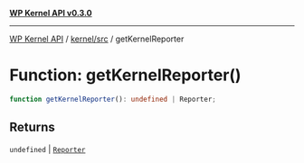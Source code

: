 [**WP Kernel API v0.3.0**](../../../README.md)

---

[WP Kernel API](../../../README.md) / [kernel/src](../README.md) / getKernelReporter

# Function: getKernelReporter()

```ts
function getKernelReporter(): undefined | Reporter;
```

## Returns

`undefined` \| [`Reporter`](../type-aliases/Reporter.md)
